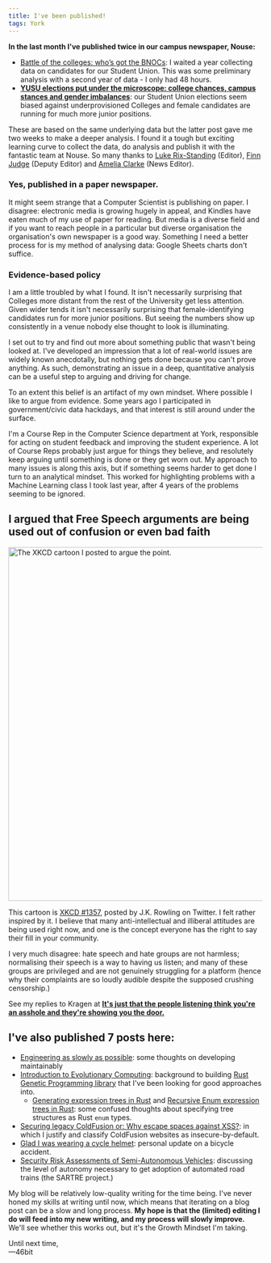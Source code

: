 ```yaml
---
title: I've been published!
tags: York
---
```

**In the last month I've published twice in our campus newspaper, Nouse:**

* [Battle of the colleges: who’s got the BNOCs](http://www.nouse.co.uk/2017/02/18/battle-of-the-colleges-whos-got-the-bnocs/): I waited a year collecting data on candidates for our Student Union. This was some preliminary analysis with a second year of data - I only had 48 hours.
* **[YUSU elections put under the microscope: college chances, campus stances and gender imbalances](http://www.nouse.co.uk/2017/03/07/yusu-elections-put-under-the-microscope-college-chances-campus-stances-and-gender-imbalances/)**: our Student Union elections seem biased against underprovisioned Colleges and female candidates are running for much more junior positions.
<!--more-->

These are based on the same underlying data but the latter post gave me two weeks to make a deeper analysis. I found it a tough but exciting learning curve to collect the data, do analysis and publish it with the fantastic team at Nouse. So many thanks to [Luke Rix-Standing](http://www.nouse.co.uk/author/luke-rix-standing/) (Editor), [Finn Judge](http://www.nouse.co.uk/author/finn-judge/) (Deputy Editor) and [Amelia Clarke](http://www.nouse.co.uk/author/amelia-clarke/) (News Editor).

### Yes, published in a paper newspaper.

It might seem strange that a Computer Scientist is publishing on paper. I disagree: electronic media is growing hugely in appeal, and Kindles have eaten much of my use of paper for reading. But media is a diverse field and if you want to reach people in a particular but diverse organisation the organisation's own newspaper is a good way. Something I need a better process for is my method of analysing data: Google Sheets charts don't suffice.

### Evidence-based policy

I am a little troubled by what I found. It isn't necessarily surprising that Colleges more distant from the rest of the University get less attention. Given wider tends it isn't necessarily surprising that female-identifying candidates run for more junior positions. But seeing the numbers show up consistently in a venue nobody else thought to look is illuminating.

I set out to try and find out more about something public that wasn't being looked at. I've developed an impression that a lot of real-world issues are widely known anecdotally, but nothing gets done because you can't prove anything. As such, demonstrating an issue in a deep, quantitative analysis can be a useful step to arguing and driving for change.

To an extent this belief is an artifact of my own mindset. Where possible I like to argue from evidence. Some years ago I participated in government/civic data hackdays, and that interest is still around under the surface.

I'm a Course Rep in the Computer Science department at York, responsible for acting on student feedback and improving the student experience. A lot of Course Reps probably just argue for things they believe, and resolutely keep arguing until something is done or they get worn out. My approach to many issues is along this axis, but if something seems harder to get done I turn to an analytical mindset. This worked for highlighting problems with a Machine Learning class I took last year, after 4 years of the problems seeming to be ignored.

## I argued that Free Speech arguments are being used out of confusion or even bad faith

<a href="https://xkcd.com/1357/"><img src="/img/xkcd-free-speech-door.jpg" alt="The XKCD cartoon I posted to argue the point." width="700"></a>

This cartoon is [XKCD #1357](https://xkcd.com/1357/), posted by J.K. Rowling on Twitter. I felt rather inspired by it. I believe that many anti-intellectual and illiberal attitudes are being used right now, and one is the concept everyone has the right to say their fill in your community.

I very much disagree: hate speech and hate groups are not harmless; normalising their speech is a way to having us listen; and many of these groups are privileged and are not genuinely struggling for a platform (hence why their complaints are so loudly audible despite the supposed crushing censorship.)

See my replies to Kragen at **[It's just that the people listening think you're an asshole and they're showing you the door.](https://www.facebook.com/photo.php?fbid=1257833534308290&set=a.147155018709486.33009.100002449667634&type=3&theater)**



## I've also published 7 posts here:

* [Engineering as slowly as possible](/2017/engineering-discipline-and-craft/): some thoughts on developing maintainably
* [Introduction to Evolutionary Computing](/2017/evolutionary-computing/): background to building [Rust Genetic Programming library](https://github.com/46bit/evco) that I've been looking for good approaches into.
    * [Generating expression trees in Rust](/2017/rust-generating-syntax-trees/) and [Recursive Enum expression trees in Rust](/2017/evco/): some confused thoughts about specifying tree structures as Rust `enum` types.
* [Securing legacy ColdFusion or: Why escape spaces against XSS?](/2017/coldfusion-insecure-escape-spaces/): in which I justify and classify ColdFusion websites as insecure-by-default.
* [Glad I was wearing a cycle helmet](/2017/bicycle-skid/): personal update on a bicycle accident.
* [Security Risk Assessments of Semi-Autonomous Vehicles](/2017/security-risk-assessment/): discussing the level of autonomy necessary to get adoption of automated road trains (the SARTRE project.)

My blog will be relatively low-quality writing for the time being. I've never honed my skills at writing until now, which means that iterating on a blog post can be a slow and long process. **My hope is that the (limited) editing I do will feed into my new writing, and my process will slowly improve.** We'll see whether this works out, but it's the Growth Mindset I'm taking.

Until next time,<br>
&mdash;46bit
